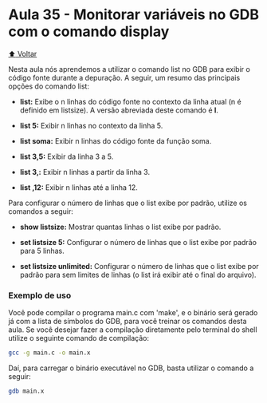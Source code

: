 # Aula 35 - Monitorar variáveis no GDB com o comando display

[:arrow_up: Voltar](https://github.com/Geofisicando/C-orientado-a-testes#%C3%ADndice)

Nesta aula nós aprendemos a utilizar o comando list no GDB para exibir o código fonte durante a depuração. A seguir, um resumo das principais opções do
comando list:

* **list:** Exibe o n linhas do código fonte no contexto da linha atual (n é definido em listsize). A versão abreviada deste comando é **l**.

* **list 5:** Exibir n linhas no contexto da linha 5.

* **list soma:** Exibir n linhas do código fonte da função soma.

* **list 3,5:** Exibir da linha 3 a 5.

* **list 3,:** Exibir n linhas a partir da linha 3.

* **list ,12:** Exibir n linhas até a linha 12.

Para configurar o número de linhas que o list exibe por padrão, utilize os comandos a seguir:

* **show listsize:** Mostrar quantas linhas o list exibe por padrão.

* **set listsize 5:** Configurar o número de linhas que o list exibe por padrão para 5 linhas.

* **set listsize unlimited:** Configurar o número de linhas que o list exibe por padrão para sem limites de linhas (o list irá exibir até o final do arquivo).

### Exemplo de uso

Você pode compilar o programa main.c com 'make', e o binário será gerado já com a lista de símbolos do GDB, para você treinar os comandos desta aula. Se você desejar fazer a compilação diretamente pelo terminal do shell utilize o seguinte comando de compilação:

```sh
gcc -g main.c -o main.x
```

Daí, para carregar o binário executável no GDB, basta utilizar o comando a seguir:

```sh
gdb main.x
```
